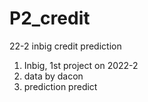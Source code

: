 # P2_credit
22-2 inbig credit prediction

1. Inbig, 1st project on 2022-2
2. data by dacon
3. prediction predict

